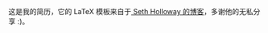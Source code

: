 这是我的简历，它的 LaTeX 模板来自于[ Seth Holloway 的博客](http://sethholloway.com/blog/2011/06/24/my-latex-resume-template/)，多谢他的无私分享 :)。
